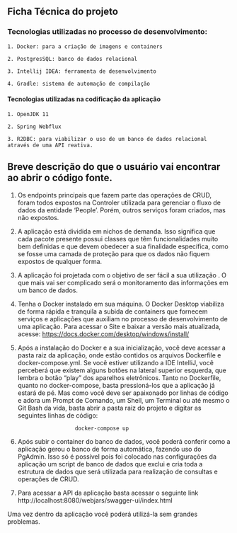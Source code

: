## Ficha Técnica do projeto

### Tecnologias utilizadas no processo de desenvolvimento:
    1. Docker: para a criação de imagens e containers

    2. PostgresSQL: banco de dados relacional

    3. Intellij IDEA: ferramenta de desenvolvimento

    4. Gradle: sistema de automação de compilação
    
#### Tecnologias utilizadas na codificação da aplicação
    1. OpenJDK 11

    2. Spring Webflux

    3. R2DBC: para viabilizar o uso de um banco de dados relacional através de uma API reativa.

## Breve descrição do que o usuário vai encontrar ao abrir o código fonte.


1. Os endpoints principais que fazem parte das operações de CRUD, foram todos expostos na Controler utilizada para gerenciar o fluxo de dados da entidade ‘People’. Porém, outros serviços foram criados, mas não expostos.


2. A aplicação está dividida em nichos de demanda. Isso significa que cada pacote presente possui classes que têm funcionalidades muito bem definidas e que devem obedecer a sua finalidade específica, como se fosse uma camada de proteção para que os dados não fiquem expostos de qualquer forma.


3. A aplicação foi projetada com o objetivo de ser fácil a  sua utilização . O que mais vai ser complicado será o monitoramento das informações em um banco de dados.


4. Tenha o Docker instalado em sua máquina. O Docker Desktop viabiliza de forma rápida e tranquila a subida de containers que fornecem serviços e aplicações que auxiliam no processo de desenvolvimento de uma aplicação. Para acessar o Site e baixar a versão mais atualizada, acesse:      https://docs.docker.com/desktop/windows/install/


5. Após a instalação do Docker e a sua inicialização, você deve acessar a pasta raiz da aplicação, onde estão contidos os arquivos Dockerfile e docker-compose.yml. Se você estiver utilizando a IDE IntelliJ, você perceberá que existem alguns botões na lateral superior esquerda, que lembra o botão “play” dos aparelhos eletrônicos. Tanto no Dockerfile, quanto no docker-compose, basta pressioná-los que a aplicação já estará de pé. Mas como você deve ser apaixonado por linhas de código e adora um Prompt de Comando, um Shell, um Terminal ou até mesmo o Git Bash da vida, basta abrir a pasta raiz do projeto e digitar as seguintes linhas de código:


                         docker-compose up 


7. Após subir o container do banco de dados, você poderá conferir como a aplicação gerou o banco de forma automática, fazendo uso do PgAdmin.
Isso só é possível pois foi colocado nas configurações da aplicação um script de banco de dados que exclui e cria toda a estrutura de dados que será utilizada para realização de consultas e operações de CRUD.

8. Para acessar a API da aplicação basta acessar o seguinte link
http://localhost:8080/webjars/swagger-ui/index.html

Uma vez dentro da aplicação você poderá utilizá-la sem grandes problemas.
 
